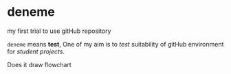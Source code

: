 # deneme
my first trial to use gitHub repository

`deneme` means **test**, One of my aim is to _test_ suitability of gitHub environment for _student projects_. 

Does it draw flowchart



